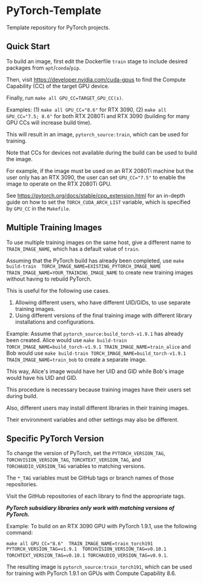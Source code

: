 # PyTorch-Template
Template repository for PyTorch projects.

## Quick Start

To build an image, first edit the Dockerfile `train` stage to include 
desired packages from `apt`/`conda`/`pip`.

Then, visit https://developer.nvidia.com/cuda-gpus to find the
Compute Capability (CC) of the target GPU device.

Finally, run `make all GPU_CC=TARGET_GPU_CC(s)`.

Examples: (1) `make all GPU_CC="8.6"` for RTX 3090, 
(2) `make all GPU_CC="7.5; 8.6"` for both RTX 2080Ti and RTX 3090 
(building for many GPU CCs will increase build time).

This will result in an image, `pytorch_source:train`, which can be used for training.

Note that CCs for devices not available during the build can be used to build the image.

For example, if the image must be used on an RTX 2080Ti machine but the user only has an RTX 3090, 
the user can set `GPU_CC="7.5"` to enable the image to operate on the RTX 2080Ti GPU.

See https://pytorch.org/docs/stable/cpp_extension.html 
for an in-depth guide on how to set the `TORCH_CUDA_ARCH_LIST` variable, 
which is specified by `GPU_CC` in the `Makefile`.

## Multiple Training Images

To use multiple training images on the same host, 
give a different name to `TRAIN_IMAGE_NAME`, 
which has a default value of `train`.

Assuming that the PyTorch build has already been completed, use 
`make build-train 
TORCH_IMAGE_NAME=EXISTING_PYTORCH_IMAGE_NAME 
TRAIN_IMAGE_NAME=YOUR_TRAINING_IMAGE_NAME`
to create new training images without having to rebuild PyTorch.

This is useful for the following use cases.
1. Allowing different users, who have different UID/GIDs, 
to use separate training images.
2. Using different versions of the final training image with 
different library installations and configurations.

Example: Assume that `pytorch_source:build_torch-v1.9.1` has already been created.
Alice would use `make build-train TORCH_IMAGE_NAME=build_torch-v1.9.1 TRAIN_IMAGE_NAME=train_alice` and 
Bob would use `make build-train TORCH_IMAGE_NAME=build_torch-v1.9.1 TRAIN_IMAGE_NAME=train_bob` 
to create a separate image. 

This way, Alice's image would have her UID and GID while Bob's image would have his UID and GID.

This procedure is necessary because training images have their users set during build.

Also, different users may install different libraries in their training images.

Their environment variables and other settings may also be different.


## Specific PyTorch Version

To change the version of PyTorch,
set the `PYTORCH_VERSION_TAG`, `TORCHVISION_VERSION_TAG`, 
`TORCHTEXT_VERSION_TAG`, and `TORCHAUDIO_VERSION_TAG` variables
to matching versions.

The `*_TAG` variables must be GitHub tags or branch names of those repositories.

Visit the GitHub repositories of each library to find the appropriate tags.

__*PyTorch subsidiary libraries only work with matching versions of PyTorch.*__

Example: To build on an RTX 3090 GPU with PyTorch 1.9.1, use the following command:

`make all GPU_CC="8.6" 
TRAIN_IMAGE_NAME=train_torch191
PYTORCH_VERSION_TAG=v1.9.1 
TORCHVISION_VERSION_TAG=v0.10.1 
TORCHTEXT_VERSION_TAG=v0.10.1
TORCHAUDIO_VERSION_TAG=v0.9.1`.

The resulting image is `pytorch_source:train_torch191`, 
which can be used for training with PyTorch 1.9.1 on GPUs with Compute Capability 8.6.
